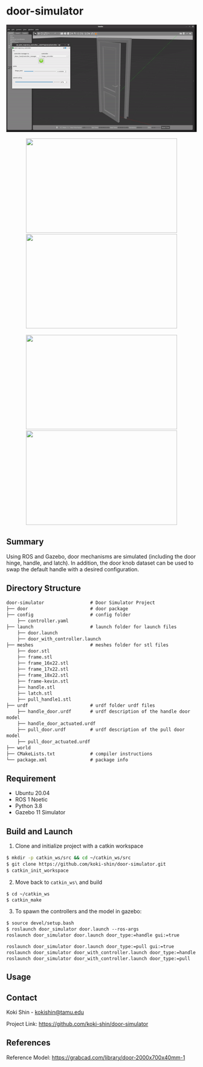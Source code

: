 # door-simulator

  ![](door-opening.gif)
  
  <p align="center">
  <img width="400" height="250" src="https://github.com/koki-shin/door-simulator/blob/main/imgs/handledoor_closingfaster.gif">
  <img width="400" height="250" src="https://github.com/koki-shin/door-simulator/blob/main/imgs/handledoor_latch.gif">
  </p>
  
  <p align="center">
  <img width="400" height="250" src="https://github.com/koki-shin/door-simulator/blob/main/imgs/pulldoor_closing.gif">
  <img width="400" height="250" src="https://github.com/koki-shin/door-simulator/blob/main/imgs/transparent-handle-turning.gif">
  </p>

## Summary
Using ROS and Gazebo, door mechanisms are simulated (including the door hinge, handle, and latch). In addition, the door knob dataset can be used to swap the default handle with a desired configuration.

## Directory Structure
```
door-simulator                 # Door Simulator Project
├── door                       # door package
├── config                     # config folder
    ├── controller.yaml
├── launch                     # launch folder for launch files
    ├── door.launch
    ├── door_with_controller.launch
├── meshes                     # meshes folder for stl files
    ├── door.stl
    ├── frame.stl
    ├── frame_16x22.stl
    ├── frame_17x22.stl
    ├── frame_18x22.stl
    ├── frame-kevin.stl
    ├── handle.stl
    ├── latch.stl
    ├── pull_handle1.stl
├── urdf                       # urdf folder urdf files
    ├── handle_door.urdf       # urdf description of the handle door model
    ├── handle_door_actuated.urdf
    ├── pull_door.urdf         # urdf description of the pull door model
    ├── pull_door_actuated.urdf  
├── world
├── CMakeLists.txt             # compiler instructions
└── package.xml                # package info
```

## Requirement
* Ubuntu 20.04
* ROS 1 Noetic
* Python 3.8
* Gazebo 11 Simulator

## Build and Launch

1. Clone and initialize project with a catkin workspace
```sh
$ mkdir -p catkin_ws/src && cd ~/catkin_ws/src
$ git clone https://github.com/koki-shin/door-simulator.git
$ catkin_init_workspace
```

2. Move back to `catkin_ws\` and build
```
$ cd ~/catkin_ws 
$ catkin_make
```

3. To spawn the controllers and the model in gazebo:
```
$ source devel/setup.bash
$ roslaunch door_simulator door.launch --ros-args
roslaunch door_simulator door.launch door_type:=handle gui:=true
```
```
roslaunch door_simulator door.launch door_type:=pull gui:=true
roslaunch door_simulator door_with_controller.launch door_type:=handle 
roslaunch door_simulator door_with_controller.launch door_type:=pull 
```

## Usage


## Contact
Koki Shin - kokishin@tamu.edu

Project Link: https://github.com/koki-shin/door-simulator

## References
Reference Model: https://grabcad.com/library/door-2000x700x40mm-1
